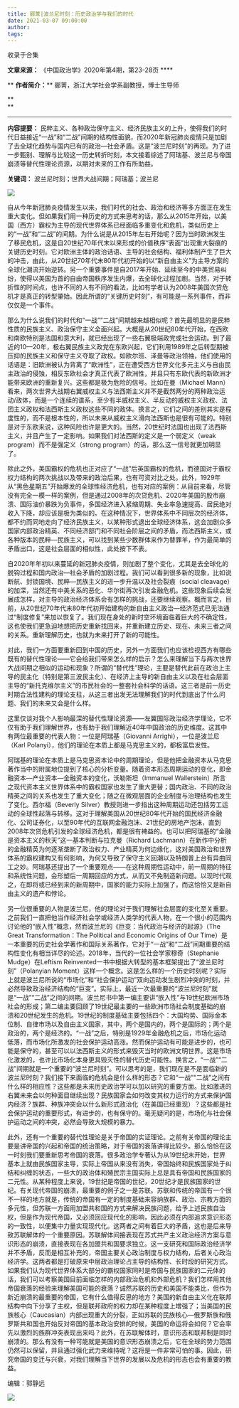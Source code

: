 ```yaml
---
title: 郦菁|波兰尼时刻：历史政治学与我们的时代
date: 2021-03-07 09:00:00
author: 
tags: 
---
```



收录于合集

**文章来源：** 《中国政治学》2020年第4期，第23-28页 ****

  

 ** **作者简介：**** 郦菁，浙江大学社会学系副教授，博士生导师

  

 **  
**

 ****

  

 **内容提要：**
民粹主义、各种政治保守主义、经济民族主义的上升，使得我们的时代日益接近“一战”和“二战”间期的结构性面貌，而2020年新冠肺炎疫情只是加剧了去全球化趋势与国内已有的政治—社会矛盾。这是“波兰尼时刻”的再现。为了进一步甄别、理解与比较这一历史转折时刻，本文接着综述了阿瑞基、波兰尼与帝国崩溃等替代性理论资源，以期对未来的工作有所助益。

  

 **关键词：** 波兰尼时刻；世界大战间期；阿瑞基；波兰尼

  

  

![](/images/155/2.png)

  

  

  

  

自从今年新冠肺炎疫情发生以来，我们时代的社会、政治和经济等多方面正在发生重大变化。但如果我们用一种历史的方式来思考的话，那么从2015年开始，以美国（西方）霸权为主导的现代世界体系已经面临多重变化和危机，类似历史上的“一战”和“二战”的间期。为什么说是从2015年左右开始呢？因为当时欧洲发生了移民危机，这是自20世纪70年代末以来形成的价值秩序“表面”出现重大裂痕的关键历史时刻。它对欧洲主体的政治话语、主导的社会结构、福利体制产生了巨大的冲击，由此，从20世纪70年代末80年代初开始的以“新自由主义”为主导方案的全球化潮流开始逆转。另一个重要事件是自2017年开始、延续至今的中美贸易纠纷，使得以美国为首的自由帝国秩序发生内爆，去全球化过程加剧。当然，对于转折性的时间点，也许不同的人有不同的看法，比如有学者认为2008年美国次贷危机才是真正的转型肇始。因此所谓的“关键历史时刻”，有可能是一系列事件，而非仅仅是一个事件。

  

那么为什么说我们的时代和“一战”“二战”间期越来越相似呢？首先最明显的是民粹性质的民族主义、政治保守主义全面兴起。大概是从20世纪80年代开始，在西欧和南欧特别是法国和意大利，就已经出现了一些右翼极端政党或社会运动。到了最近的10—20年，极右翼民族主义政党在东欧兴起，它们利用1989年之后转型期被压抑的民族主义和保守主义夺取了政权。如欧尔班、泽曼等政治领袖，他们使用的话语是：旧欧洲被认为背离了“欧洲性”，正在遭受西方世界文化多元主义与自由民主政治的侵蚀，相反东欧社会才真正代表了欧洲性，并且只有东欧代表的新欧洲才能带来欧洲的重新复兴。这些都是极为危险的信号。比如在曼（Michael
Mann）看来，两次世界大战期右翼威权主义与法西斯主义并不是截然两分的两种政治运动/政体，而是一个连续的谱系，至少有半威权主义、半反动的威权主义政权、法团主义政权和法西斯主义政权这些不同的政体。换言之，它们之间的差别其实是程度性的，而不是根本性的，所以未来从威权主义滑向法西斯也是很有可能的。特别是对于东欧来说，这种风险也许是更大的。当然，20世纪时法国也出现了法西斯主义，并且产生了一定影响。如果我们对法西斯的定义是一个弱定义（weak
program）而不是强定义（strong program）的话，那么这一信号就更加明显了。

  

除此之外，美国霸权的危机也正对应了“一战”后英国霸权的危机，而德国对于霸权权力结构的两次挑战以及带来的政治后果，也有可资对比之处。此外，1929年从“黑色星期五”开始爆发的全球性经济危机，也有对应的案例：从目前来看，尽管没有完全一模一样的案例，但是通过2008年的次贷危机、2020年美国的股市崩溃、国际油价暴跌为负事件，多国经济进入紧缩周期、失业率急速提高、居民绝对收入下降，却应该是极为类似的。在这种情况下，世界体系中不同层次的经济体，都不约而同地走向了经济民族主义，以某种形式退出全球经济体系，这会加剧众多国家内部政治精英、不同经济部门和不同社会阶层之间的矛盾，而法西斯主义，或各种版本的民粹—民族主义，可以找到某些少数群体来作为替罪羊，作为最简单的矛盾出口，这是社会层面的相似性，此处按下不表。

  

自2020年年初以来蔓延的新冠肺炎疫情，则加剧了整个变化，尤其是去全球化的脱钩过程和国内政治—社会矛盾的加剧过程。我们可以看到很多新的现象，比如说断航、封锁国境、民粹—民族主义的进一步升温以及社会裂痕（social
cleavage）的加深，当然还有中美关系的恶化、华尔街再次引发金融危机。这些现象后续会发展成怎样，对主导的政治经济体系会有怎样的挑战，还要继续观察。概而言之，目前，从20世纪70年代末80年代初开始建构的新自由主义政治—经济范式已无法通过“制度修复”来加以恢复了。我们现在身处的新时空环境面临着巨大的不确定性，这也使我们更急迫地想把历史重新找回来，并重新建立历史、现在、未来三者之间的关系。重新理解历史，也就为未来打开了新的可能性。

  

对此，我们一方面要重新回到中国的历史，另外一方面我们也应该检视西方有哪些既有的替代性理论——它会给我们带来怎么样的启示？怎么来理解当下与两次世界大战间期之相似的运动和现象？所谓的“替代性”理论，主要是替代此前在政治上主导的民主化（特别是第三波民主化）、在经济上主导的新自由主义以及在社会层面主导的“新托克维尔主义”的市民社会的一整套社会科学的话语。这三者是前一历史时期合法性建构的理论支柱，从这三者出发无法理解我们的时代到底出了什么问题、我们的未来又会是什么样。

  

这里仅谈对我个人影响最深的替代性理论资源——左翼国际政治经济学理论，它不仅有助于我们理解世界，也有助于我们理解近40年中国政治的历史维度。这其中有两位最重要的代表人物：一位是阿瑞基（Giovanni
Arrighi），一位是波兰尼（Karl Polanyi），他们的理论在本质上都是马克思主义的，都极富启发性。

  

阿瑞基的理论在本质上是马克思资本论中的周期理论，但是他把金融资本从马克思著作当中的附属地位提到了核心的分析变量。随着资本形态周期运动的变化，即金融资本—产业资本—金融资本的变化，沃勒斯坦（Immanuel
Wallerstein）所言之现代资本主义世界体系中的霸权国家也发生了重大更替；国内政治、不同的政治精英之间的关系也发生了重大变化；随之在微观层面的企业制度与治理结构也发生了变化。西尔福（Beverly
Silver）教授则进一步指出这种周期运动还包括劳工运动的全球性起落与转移。这对于理解美国从20世纪80年代开始的国民经济金融化、公司证券化，以至90年代的互联网金融泡沫、21世纪的房地产泡沫，直到2008年次贷危机引发的全球经济危机，都是很有裨益的。也可以把阿瑞基的“金融是资本主义的秋天”这一基本判断与拉克曼（Richard
Lachmann）在新作中分析的金融精英为何逐渐垄断了政治权力、产业精英为何边缘化，这对美国政治和世界体系的霸权建构又有何影响，为何又导致了保守主义回潮以及特朗普上台有异曲同工之妙。阿瑞基还提出了一个重要观点——在这种周期性运动中，前一周期的特征和系统性问题，会形塑后一周期回应的方式，从而又不免制造新问题。以现时代观之，在即将或已经到来的新周期中，国家的能力实际上加强了，而这恰恰又是新自由主义的遗产和悖论。

  

另一位很重要的人物是波兰尼，他的理论对于我们理解社会层面的变化至关重要。之前我们一直把他当作经济社会学或经济人类学的代表人物，在一个很小的范围内讨论他的“嵌入性”概念，然而波兰尼的《巨变：当代政治与经济的起源》（The
Great Transformation：The Political and Economic Origins of Our
Time）是一本重要的历史社会学著作和国际关系著作，它对于“一战”和“二战”间期重要的结构性变化有相当详尽的论述。2018年，当代的一位社会学家穆奇（Stephanie
Mudge）在Leftism Reinvented一书中根据大转型的基本框架提出了“波兰尼时刻”（Polanyian
Moment）这样一个概念。这是怎么样的一个历史时刻呢？实际上就是波兰尼所说的“市场化”和“社会保护运动”双向运动发生剧烈冲突的时刻，并必然导致政治经济结构的“巨变”。实际上，最近一次最重要的“波兰尼时刻”就是“一战”“二战”之间的间期。波兰尼书中第一编主要讲“嵌入性”与19世纪欧洲市场社会的形成；第二编主要回顾了19世纪最主要的一些欧洲市场社会制度基础的崩溃和20世纪发生的危机。19世纪的制度基础主要包括四个：大国均势、国际金本位制、自律市场以及自由主义国家，其中，两个是国内的，两个是国际的；两个是政治的，两个是经济的。“一战”之后，特别是1929年金融危机之后，市场化运动低落，而市场化所激发的社会保护运动高涨。然而保护运动有可能是进步的，也可能是保守的，甚至可以以法西斯主义的形式来毁灭当时的欧洲文明世界。这是市场化激发的，也许比市场化本身更具毁灭性的替代历史可能性。换言之，“一战”“二战”间期就是一个重要的“波兰尼时刻”。可以思考的是，我们现在是不是面临新的波兰尼时刻？我们接下来面临的危机会是什么样的形态？它和“一战”“二战”之间有什么样的相应性？这些都是未来历史政治学可以加以研究的重要方面。比如激进的右翼未来会以何种面目继续出现？民族国家会如何改变其权力运行的方式来保护国内经济？族群、种族冲突会以什么新形式政治化（在美国已经重现）？这些都是社会保护运动的重要形式，有进步的，也有保守的。毫无疑问的是，市场化与社会保护运动之间的冲突，必然会导致大规模的暴力。

  

此外，还有一个重要的替代性理论是关于帝国的实证理论。之前有关帝国的理论主要是讲帝国的兴起和帝国的统治策略，对于帝国的衰落讲得比较少。那么恰恰在这一时刻我们要重新思考帝国的衰落。很多政治学专著认为从19世纪末开始，世界基本上就由民族国家主导，实际上帝国从来没有消失，帝国始终和民族国家处于纠结和纠缠的状态，一些大的政治体和殖民宗主国实际上总是具有帝国和民族国家的二元性。从某种程度上来说，19世纪是帝国的世纪，20世纪才是民族国家的世纪。有关现代帝国的崩溃，最重要的例子之一是苏联。苏联和传统的帝国有一个很不一样的地方就是，传统的帝国有一定的制度基础来容纳族群、政治、宗教方面的多元性，但苏联一方面用加盟共和国的方式来解决民族问题，给予上述民族自治权，但是作为现代帝国，又必须回应现代化的影响，因此必须在内部追求意识形态的一致性，以便集中力量实现现代化。这两者之间有着巨大的矛盾，这也是后来导致苏联解体的一个重要原因。苏联解体间接表现在苏式共产主义政治经济方案与意识形态的崩溃，直接表现在各加盟共和国要求独立。这一支研究和国际政治经济学并不矛盾，反而是相互补充的，帝国主要关心政治制度与权力结构，后者关心政治经济学。这两者都是打破原来中层政治理论占主导的结构性、长时段的研究方式。如果我们认为现代世界体系大部分的霸权国家同时是帝国与民族国家的二元体的话，我们可以考察美国目前面临怎样的内部政治危机和外部危机？我们怎样用其他帝国衰落的经验来理解美国可能的衰落？诚然苏联的历史和美国不能类比，但作为新近崩溃的最重要的帝国，它有什么值得反思的地方？美国的新自由主义化在联邦结构中向下分享了主权，但是联邦政府的权力却在某种程度上增强了；当美国的民族核心（Caucasian）内部出现重大的分裂，正如苏联的民族核心—俄罗斯族和俄罗斯共和国也开始反对帝国的基本政治安排的时候，美国的命运将会如何？它会率先以激烈的族群冲突表现出来吗？此外，在苏联解体时，意识形态和联邦制是同时崩溃的。那么有没有一种可能就是美国的意识形态崩溃之后，它在全球的势力范围仍然可以保留，并且通过强化武力来维持呢？这将是一件非常可怕的事。因此，研究帝国的变迁与兴衰，对我们理解当下世界的发展以及危机的形态也会有重要的教益。

  

编辑：郭静远

  

![](/images/155/3.jpeg)

  

